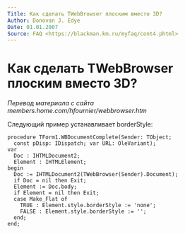 ```yaml
---
Title: Как сделать TWebBrowser плоским вместо 3D?
Author: Donovan J. Edye
Date: 01.01.2007
Source: FAQ <https://blackman.km.ru/myfaq/cont4.phtml>
---
```



Как сделать TWebBrowser плоским вместо 3D?
==========================================


_Перевод материала с сайта members.home.com/hfournier/webbrowser.htm_

Следующий пример устанавливает borderStyle:

    procedure TForm1.WBDocumentComplete(Sender: TObject;
      const pDisp: IDispatch; var URL: OleVariant);
    var
      Doc : IHTMLDocument2;
      Element : IHTMLElement;
    begin
      Doc := IHTMLDocument2(TWebBrowser(Sender).Document);
      if Doc = nil then Exit;
      Element := Doc.body;
      if Element = nil then Exit;
      case Make_Flat of
        TRUE : Element.style.borderStyle := 'none';
        FALSE : Element.style.borderStyle := '';
      end;
    end;
